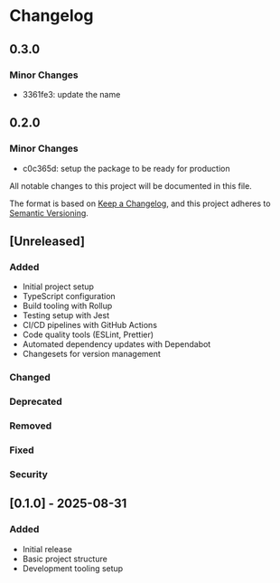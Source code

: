 # Changelog

## 0.3.0

### Minor Changes

- 3361fe3: update the name

## 0.2.0

### Minor Changes

- c0c365d: setup the package to be ready for production

All notable changes to this project will be documented in this file.

The format is based on [Keep a Changelog](https://keepachangelog.com/en/1.0.0/),
and this project adheres to [Semantic Versioning](https://semver.org/spec/v2.0.0.html).

## [Unreleased]

### Added

- Initial project setup
- TypeScript configuration
- Build tooling with Rollup
- Testing setup with Jest
- CI/CD pipelines with GitHub Actions
- Code quality tools (ESLint, Prettier)
- Automated dependency updates with Dependabot
- Changesets for version management

### Changed

### Deprecated

### Removed

### Fixed

### Security

## [0.1.0] - 2025-08-31

### Added

- Initial release
- Basic project structure
- Development tooling setup
